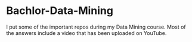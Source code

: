 # Bachlor-Data-Mining
 I put some of the important repos during my Data Mining course. Most of the answers include a video that has been uploaded on YouTube.
